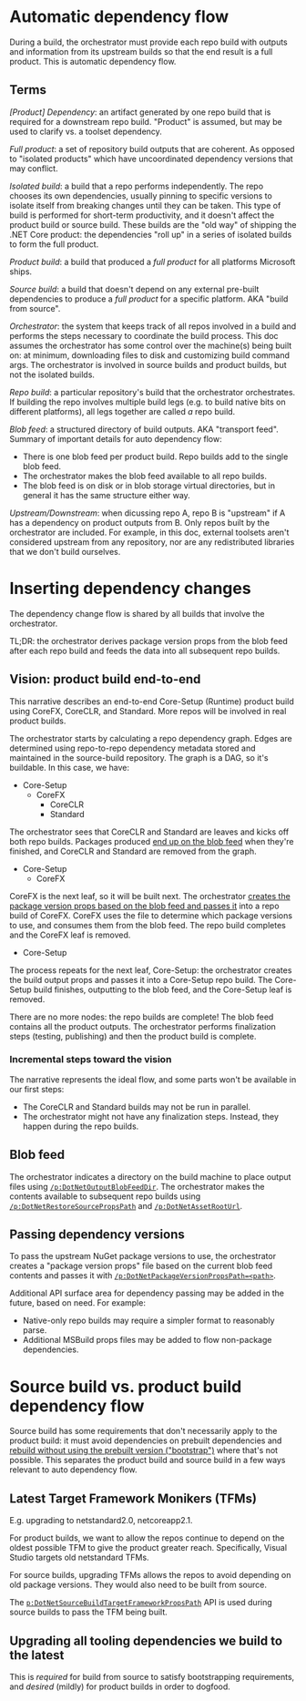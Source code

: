 # Automatic dependency flow

During a build, the orchestrator must provide each repo build with outputs and information from its upstream builds so that the end result is a full product. This is automatic dependency flow.

## Terms
*[Product] Dependency*: an artifact generated by one repo build that is required for a downstream repo build. "Product" is assumed, but may be used to clarify vs. a toolset dependency.

*Full product*: a set of repository build outputs that are coherent. As opposed to "isolated products" which have uncoordinated dependency versions that may conflict.

*Isolated build*: a build that a repo performs independently. The repo chooses its own dependencies, usually pinning to specific versions to isolate itself from breaking changes until they can be taken. This type of build is performed for short-term productivity, and it doesn't affect the product build or source build. These builds are the "old way" of shipping the .NET Core product: the dependencies "roll up" in a series of isolated builds to form the full product.

*Product build*: a build that produced a *full product* for all platforms Microsoft ships.

*Source build*: a build that doesn't depend on any external pre-built dependencies to produce a *full product* for a specific platform. AKA "build from source".

*Orchestrator*: the system that keeps track of all repos involved in a build and performs the steps necessary to coordinate the build process. This doc assumes the orchestrator has some control over the machine(s) being built on: at minimum, downloading files to disk and customizing build command args. The orchestrator is involved in source builds and product builds, but not the isolated builds.

*Repo build*: a particular repository's build that the orchestrator orchestrates. If building the repo involves multiple build legs (e.g. to build native bits on different platforms), all legs together are called *a* repo build.

*Blob feed*: a structured directory of build outputs. AKA "transport feed". Summary of important details for auto dependency flow:

 * There is one blob feed per product build. Repo builds add to the single blob feed.
 * The orchestrator makes the blob feed available to all repo builds.
 * The blob feed is on disk or in blob storage virtual directories, but in general it has the same structure either way.

*Upstream/Downstream*: when dicussing repo A, repo B is "upstream" if A has a dependency on product outputs from B. Only repos built by the orchestrator are included. For example, in this doc, external toolsets aren't considered upstream from any repository, nor are any redistributed libraries that we don't build ourselves.


# Inserting dependency changes

The dependency change flow is shared by all builds that involve the orchestrator.

TL;DR: the orchestrator derives package version props from the blob feed after each repo build and feeds the data into all subsequent repo builds.

## Vision: product build end-to-end
This narrative describes an end-to-end Core-Setup (Runtime) product build using CoreFX, CoreCLR, and Standard. More repos will be involved in real product builds.

The orchestrator starts by calculating a repo dependency graph. Edges are determined using repo-to-repo dependency metadata stored and maintained in the source-build repository. The graph is a DAG, so it's buildable. In this case, we have:

 * Core-Setup
   * CoreFX
     * CoreCLR
     * Standard

The orchestrator sees that CoreCLR and Standard are leaves and kicks off both repo builds. Packages produced [end up on the blob feed](#blob-feed) when they're finished, and CoreCLR and Standard are removed from the graph.

 * Core-Setup
   * CoreFX

CoreFX is the next leaf, so it will be built next. The orchestrator [creates the package version props based on the blob feed and passes it](#passing-dependency-versions) into a repo build of CoreFX. CoreFX uses the file to determine which package versions to use, and consumes them from the blob feed. The repo build completes and the CoreFX leaf is removed.

 * Core-Setup

The process repeats for the next leaf, Core-Setup: the orchestrator creates the build output props and passes it into a Core-Setup repo build. The Core-Setup build finishes, outputting to the blob feed, and the Core-Setup leaf is removed.

There are no more nodes: the repo builds are complete! The blob feed contains all the product outputs. The orchestrator performs finalization steps (testing, publishing) and then the product build is complete.

### Incremental steps toward the vision
The narrative represents the ideal flow, and some parts won't be available in our first steps:

 * The CoreCLR and Standard builds may not be run in parallel.
 * The orchestrator might not have any finalization steps. Instead, they happen during the repo builds. 

## Blob feed
The orchestrator indicates a directory on the build machine to place output files using [`/p:DotNetOutputBlobFeedDir`](api.md#pdotnetoutputblobfeeddirtarget-directory). The orchestrator makes the contents available to subsequent repo builds using [`/p:DotNetRestoreSourcePropsPath`](api.md#pdotnetrestoresourcepropspathpath) and [`/p:DotNetAssetRootUrl`](api.md#pdotnetassetrooturlurl).

## Passing dependency versions
To pass the upstream NuGet package versions to use, the orchestrator creates a "package version props" file based on the current blob feed contents and passes it with [`/p:DotNetPackageVersionPropsPath=<path>`](api.md#pdotnetpackageversionpropspathpath).

Additional API surface area for dependency passing may be added in the future, based on need. For example:

   * Native-only repo builds may require a simpler format to reasonably parse.
   * Additional MSBuild props files may be added to flow non-package dependencies.


# Source build vs. product build dependency flow

Source build has some requirements that don't necessarily apply to the product build: it must avoid dependencies on prebuilt dependencies and [rebuild without using the prebuilt version ("bootstrap")](https://fedoraproject.org/wiki/Packaging:Guidelines#Bootstrapping) where that's not possible. This separates the product build and source build in a few ways relevant to auto dependency flow.

## Latest Target Framework Monikers (TFMs)
E.g. upgrading to netstandard2.0, netcoreapp2.1.

For product builds, we want to allow the repos continue to depend on the oldest possible TFM to give the product greater reach. Specifically, Visual Studio targets old netstandard TFMs.

For source builds, upgrading TFMs allows the repos to avoid depending on old package versions. They would also need to be built from source.

The [`p:DotNetSourceBuildTargetFrameworkPropsPath`](api.md#pdotnetsourcebuildtargetframeworkpropspathpath) API is used during source builds to pass the TFM being built.

## Upgrading all tooling dependencies we build to the latest
This is *required* for build from source to satisfy bootstrapping requirements, and *desired* (mildly) for product builds in order to dogfood.
